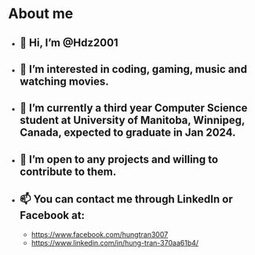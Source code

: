 # About me 

* ## 👋 Hi, I’m @Hdz2001
* ## 👀 I’m interested in coding, gaming, music and watching movies. 
* ## 🌱 I’m currently a third year Computer Science student at University of Manitoba, Winnipeg, Canada, expected to graduate in Jan 2024.
* ## 💞️ I’m open to any projects and willing to contribute to them.
* ## 📫 You can contact me through LinkedIn or Facebook at: 
  * https://www.facebook.com/hungtran3007
  * https://www.linkedin.com/in/hung-tran-370aa61b4/


